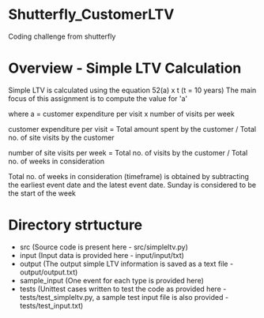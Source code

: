 # Shutterfly_CustomerLTV
Coding challenge from shutterfly

# Overview - Simple LTV Calculation
Simple LTV is calculated using the equation 52(a) x t (t = 10 years)
The main focus of this assignment is to compute the value for 'a'

where a = customer expenditure per visit x number of visits per week

customer expenditure per visit = Total amount spent by the customer / Total no. of site visits by the customer

number of site visits per week = Total no. of visits by the customer / Total no. of weeks in consideration

Total no. of weeks in consideration (timeframe) is obtained by subtracting the earliest event date and the latest event date. 
Sunday is considered to be the start of the week

# Directory strtucture
- src (Source code is present here - src/simpleltv.py)
- input (Input data is provided here - input/input/txt)
- output (The output simple LTV information is saved as a text file - output/output.txt)
- sample_input (One event for each type is provided here)
- tests (Unittest cases written to test the code as provided here - tests/test_simpleltv.py, a sample test input file is also provided - tests/test_input.txt)
